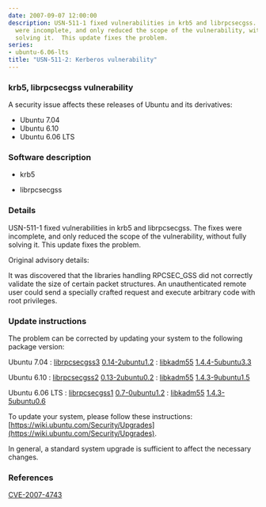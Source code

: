 ```yaml
---
date: 2007-09-07 12:00:00
description: USN-511-1 fixed vulnerabilities in krb5 and librpcsecgss.  The fixes
  were incomplete, and only reduced the scope of the vulnerability, without fully
  solving it.  This update fixes the problem.
series:
- ubuntu-6.06-lts
title: "USN-511-2: Kerberos vulnerability"
---
```


### krb5, librpcsecgss vulnerability

A security issue affects these releases of Ubuntu and its derivatives:

* Ubuntu 7.04
* Ubuntu 6.10
* Ubuntu 6.06 LTS

### Software description

* krb5 

* librpcsecgss 

### Details

USN-511-1 fixed vulnerabilities in krb5 and librpcsecgss. The fixes were incomplete, and only reduced the scope of the vulnerability, without fully solving it. This update fixes the problem.

Original advisory details:

 It was discovered that the libraries handling RPCSEC_GSS did not correctly validate the size of certain packet structures. An unauthenticated remote user could send a specially crafted request and execute arbitrary code with root privileges. 

### Update instructions

The problem can be corrected by updating your system to the following package version:

Ubuntu 7.04
 : [librpcsecgss3](https://launchpad.net/ubuntu/+source/librpcsecgss) <span> [0.14-2ubuntu1.2](https://launchpad.net/ubuntu/+source/librpcsecgss/0.14-2ubuntu1.2) </span> 
 : [libkadm55](https://launchpad.net/ubuntu/+source/krb5) <span> [1.4.4-5ubuntu3.3](https://launchpad.net/ubuntu/+source/krb5/1.4.4-5ubuntu3.3) </span> 

Ubuntu 6.10
 : [librpcsecgss2](https://launchpad.net/ubuntu/+source/librpcsecgss) <span> [0.13-2ubuntu0.2](https://launchpad.net/ubuntu/+source/librpcsecgss/0.13-2ubuntu0.2) </span> 
 : [libkadm55](https://launchpad.net/ubuntu/+source/krb5) <span> [1.4.3-9ubuntu1.5](https://launchpad.net/ubuntu/+source/krb5/1.4.3-9ubuntu1.5) </span> 

Ubuntu 6.06 LTS
 : [librpcsecgss1](https://launchpad.net/ubuntu/+source/librpcsecgss) <span> [0.7-0ubuntu1.2](https://launchpad.net/ubuntu/+source/librpcsecgss/0.7-0ubuntu1.2) </span> 
 : [libkadm55](https://launchpad.net/ubuntu/+source/krb5) <span> [1.4.3-5ubuntu0.6](https://launchpad.net/ubuntu/+source/krb5/1.4.3-5ubuntu0.6) </span> 

To update your system, please follow these instructions: [https://wiki.ubuntu.com/Security/Upgrades](https://wiki.ubuntu.com/Security/Upgrades).

In general, a standard system upgrade is sufficient to affect the necessary changes. 

### References

 [CVE-2007-4743](http://people.ubuntu.com/~ubuntu-security/cve/CVE-2007-4743)
